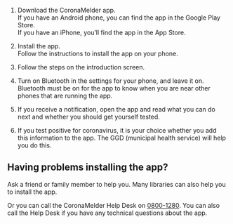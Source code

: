 1. Download the CoronaMelder app.<br />
If you have an Android phone, you can find the app in the Google Play Store.<br />
If you have an iPhone, you’ll find the app in the App Store.<br />

2. Install the app.<br />
Follow the instructions to install the app on your phone.<br />

3. Follow the steps on the introduction screen.<br />

4. Turn on Bluetooth in the settings for your phone, and leave it on.<br />
Bluetooth must be on for the app to know when you are near other phones that are running the app.<br />

5. If you receive a notification, open the app and read what you can do next and whether you should get yourself tested.<br />

6. If you test positive for coronavirus, it is your choice whether you add this information to the app. The GGD (municipal health service) will help you do this.<br />

## Having problems installing the app?
Ask a friend or family member to help you.
Many libraries can also help you to install the app.

Or you can call the CoronaMelder Help Desk on <a href="tel:+318001280">0800-1280</a>.
You can also call the Help Desk if you have any technical questions about the app.
